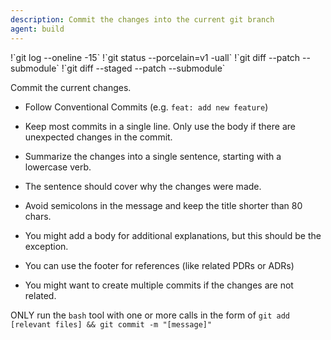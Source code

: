 ```yaml
---
description: Commit the changes into the current git branch
agent: build
---
```


<context>
<git-log-n-15>
!`git log --oneline -15`
</git-log-n-15>
<git-status>
!`git status --porcelain=v1 -uall`
</git-status>
<git-diff-unstaged>
!`git diff --patch --submodule`
</git-diff-unstaged>
<git-diff-staged>
!`git diff --staged --patch --submodule`
</git-diff-staged>
</context>

Commit the current changes.

- Follow Conventional Commits (e.g. `feat: add new feature`)
- Keep most commits in a single line. Only use the body if there are unexpected changes in the commit.

- Summarize the changes into a single sentence, starting with a lowercase verb.
- The sentence should cover why the changes were made.
- Avoid semicolons in the message and keep the title shorter than 80 chars.
- You might add a body for additional explanations, but this should be the exception.
- You can use the footer for references (like related PDRs or ADRs)
- You might want to create multiple commits if the changes are not related.

ONLY run the `bash` tool with one or more calls in the form of `git add [relevant files] && git commit -m "[message]"`
